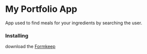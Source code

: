 # My Portfolio App

App used to find meals for your ingredients by searching the user.



### Installing

download the [Formkeep](https://formkeep.com)


